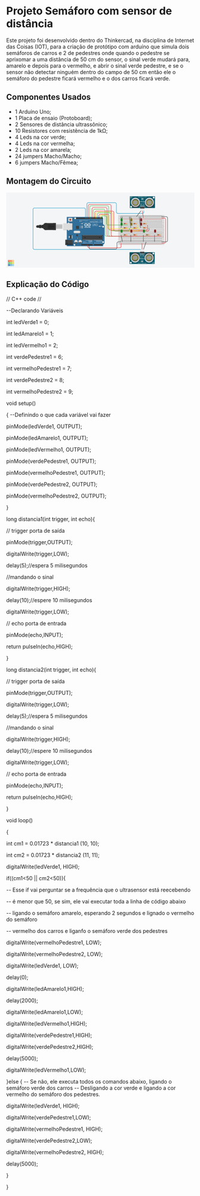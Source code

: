 # Projeto Semáforo com sensor de distância

Este projeto foi desenvolvido dentro do Thinkercad, na disciplina de Internet das Coisas 
(IOT), para a criação de protótipo com arduíno que simula dois semáforos de carros e 2
de pedestres onde quando o pedestre se aprixomar a uma distância de 50 cm do sensor, o sinal 
verde mudará para, amarelo e depois para o vermelho, e abrir o sinal verde pedestre, e se o sensor 
não detectar ninguém dentro do campo de 50 cm então ele o semáforo do pedestre ficará vermelho e
o dos carros ficará verde.

## Componentes Usados

- 1 Arduíno Uno;
- 1 Placa de ensaio (Protoboard);
- 2 Sensores de distância ultrassônico;
- 10 Resistores com resistência de 1kΩ;
- 4 Leds na cor verde;
- 4 Leds na cor vermelha;
- 2 Leds na cor amarela;
- 24 jumpers Macho/Macho;
- 6 jumpers Macho/Fêmea;

## Montagem do Circuito 

![Imagem do circuito](/AtividadeSemaforoDuplo/AtividadeSemaforoDuplo.png.png)

## Explicação do Código

// C++ code
//

--Declarando Variáveis

int ledVerde1 = 0;

int ledAmarelo1 = 1;

int ledVermelho1 = 2;

int verdePedestre1 = 6;

int vermelhoPedestre1 = 7;

int verdePedestre2 = 8;

int vermelhoPedestre2 = 9;


void setup()

{ --Definindo o que cada variável vai fazer

  pinMode(ledVerde1, OUTPUT);

  pinMode(ledAmarelo1, OUTPUT);

  pinMode(ledVermelho1, OUTPUT);
  
  pinMode(verdePedestre1, OUTPUT);

  pinMode(vermelhoPedestre1, OUTPUT);

  
  pinMode(verdePedestre2, OUTPUT);

  pinMode(vermelhoPedestre2, OUTPUT);

  
}

long distancia1(int trigger, int echo){ 

 // trigger porta de saída
 
  pinMode(trigger,OUTPUT);

  digitalWrite(trigger,LOW);

  delay(5);//espera 5 milisegundos

  //mandando o sinal

  digitalWrite(trigger,HIGH);

  delay(10);//espere 10 milisegundos

  digitalWrite(trigger,LOW);

  
 // echo porta de entrada

  pinMode(echo,INPUT);
  
  return pulseIn(echo,HIGH);

  
}

long distancia2(int trigger, int echo){
 
 // trigger porta de saída
 
  pinMode(trigger,OUTPUT);

  digitalWrite(trigger,LOW);

  delay(5);//espera 5 milisegundos

  //mandando o sinal

  digitalWrite(trigger,HIGH);

  delay(10);//espere 10 milisegundos

  digitalWrite(trigger,LOW);

  
 // echo porta de entrada

  pinMode(echo,INPUT);

  
  return pulseIn(echo,HIGH);

    
}



void loop()

{

  int cm1 = 0.01723 * distancia1 (10, 10);

  int cm2 = 0.01723 * distancia2 (11, 11);

  
  digitalWrite(ledVerde1, HIGH);

  
  if((cm1<50 || cm2<50)){

  -- Esse if vai perguntar se a frequência que o ultrasensor está reecebendo

  -- é menor que 50, se sim, ele vai executar toda a linha de código abaixo

  -- ligando o semáforo amarelo, esperando 2 segundos e lignado o vermelho do semáforo

  -- vermelho dos carros e liganfo o semáforo verde dos pedestres
  
  digitalWrite(vermelhoPedestre1, LOW);

  digitalWrite(vermelhoPedestre2, LOW);

  digitalWrite(ledVerde1, LOW);

    
  delay(0);

  digitalWrite(ledAmarelo1,HIGH); 

  delay(2000);

  digitalWrite(ledAmarelo1,LOW);   

  digitalWrite(ledVermelho1,HIGH);
     
  digitalWrite(verdePedestre1,HIGH);

  digitalWrite(verdePedestre2,HIGH);

  delay(5000);
   
  digitalWrite(ledVermelho1,LOW);  

  }else {
-- Se não, ele executa todos os comandos abaixo, ligando o semáforo verde dos carros
-- Desligando a cor verde e ligando a cor vermelho do semáforo dos pedestres.

    
  digitalWrite(ledVerde1, HIGH);

    
  digitalWrite(verdePedestre1,LOW);

  digitalWrite(vermelhoPedestre1, HIGH);
  
    
  digitalWrite(verdePedestre2,LOW);

  digitalWrite(vermelhoPedestre2, HIGH);

  delay(5000);

    

  }
  
}
